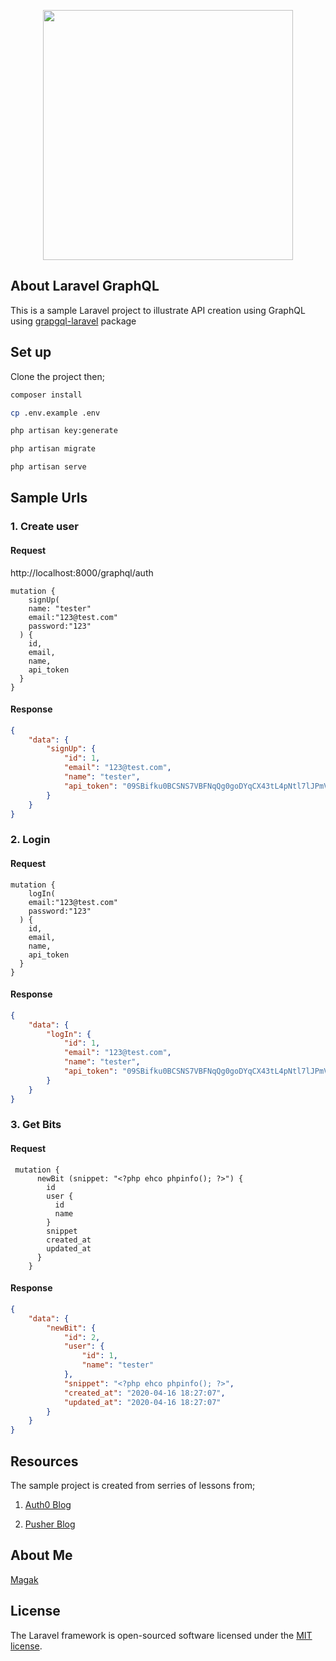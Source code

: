 <p align="center"><img src="https://res.cloudinary.com/dtfbvvkyp/image/upload/v1566331377/laravel-logolockup-cmyk-red.svg" width="400"></p>



## About Laravel GraphQL

 This is a sample Laravel project to illustrate API creation using GraphQL using [grapgql-laravel](https://github.com/rebing/graphql-laravel) package
 
 ## Set up 
 
 Clone the project  then;
 
 ```bash
composer install

cp .env.example .env

php artisan key:generate

php artisan migrate 

php artisan serve

```

## Sample Urls

### 1. Create user 
#### Request
http://localhost:8000/graphql/auth
```
mutation {
    signUp(
    name: "tester"
    email:"123@test.com"
    password:"123"
  ) {
    id,
    email,
    name,
    api_token
  }
}

```

#### Response 
```json
{
    "data": {
        "signUp": {
            "id": 1,
            "email": "123@test.com",
            "name": "tester",
            "api_token": "09SBifku0BCSNS7VBFNqQg0goDYqCX43tL4pNtl7lJPmVOJOjDdjD42mnmuOLBybwW7DHZmrnVTey0p8nH4EWGGa7oRKErnZMm9c"
        }
    }
}
```

### 2. Login
#### Request
```
mutation {
    logIn(
    email:"123@test.com"
    password:"123"
  ) {
    id,
    email,
    name,
    api_token
  }
}
```

#### Response 
```json
{
    "data": {
        "logIn": {
            "id": 1,
            "email": "123@test.com",
            "name": "tester",
            "api_token": "09SBifku0BCSNS7VBFNqQg0goDYqCX43tL4pNtl7lJPmVOJOjDdjD42mnmuOLBybwW7DHZmrnVTey0p8nH4EWGGa7oRKErnZMm9c"
        }
    }
}
```

### 3. Get Bits

#### Request 
```
 mutation {
      newBit (snippet: "<?php ehco phpinfo(); ?>") {
        id
        user {
          id
          name
        }
        snippet
        created_at
        updated_at
      }
    }
```
#### Response 
```json
{
    "data": {
        "newBit": {
            "id": 2,
            "user": {
                "id": 1,
                "name": "tester"
            },
            "snippet": "<?php ehco phpinfo(); ?>",
            "created_at": "2020-04-16 18:27:07",
            "updated_at": "2020-04-16 18:27:07"
        }
    }
}

```


## Resources

The sample project is created from serries of lessons from;
1. [Auth0 Blog](https://auth0.com/blog/developing-and-securing-graphql-apis-with-laravel/)

2. [Pusher Blog](https://blog.pusher.com/building-apis-laravel-graphql/)

## About Me
[Magak](https://magak.me)
## License

The Laravel framework is open-sourced software licensed under the [MIT license](https://opensource.org/licenses/MIT).
